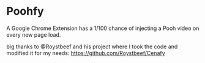 # Poohfy

A Google Chrome Extension has a 1/100 chance of injecting a Pooh video on every new page load.

big thanks to @Roystbeef and his project where I took the code and modified it for my needs:
https://github.com/Roystbeef/Cenafy
